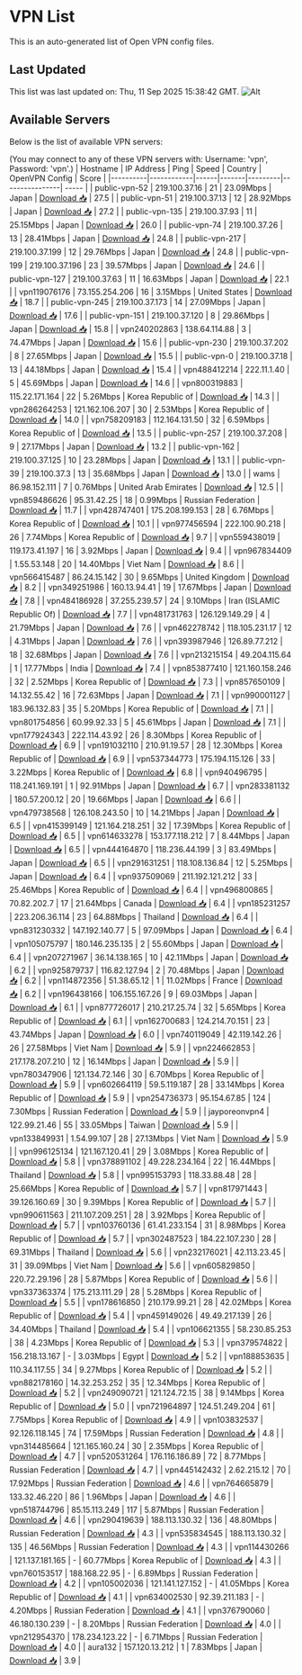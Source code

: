 # VPN List

This is an auto-generated list of Open VPN config files.

## Last Updated

This list was last updated on: Thu, 11 Sep 2025 15:38:42 GMT.
![Alt](https://repobeats.axiom.co/api/embed/186b98318ef1479477931607c1ad7d823f12451f.svg "Repobeats analytics image")

## Available Servers

Below is the list of available VPN servers:

(You may connect to any of these VPN servers with: Username: 'vpn', Password: 'vpn'.)
| Hostname | IP Address | Ping | Speed | Country | OpenVPN Config | Score |
|----------|------------|------|-------|---------|----------------| ----- |
| public-vpn-52 | 219.100.37.16 | 21 | 23.09Mbps | Japan | [Download 📥](./configs/server_0_JP.ovpn) | 27.5 |
| public-vpn-51 | 219.100.37.13 | 12 | 28.92Mbps | Japan | [Download 📥](./configs/server_1_JP.ovpn) | 27.2 |
| public-vpn-135 | 219.100.37.93 | 11 | 25.15Mbps | Japan | [Download 📥](./configs/server_2_JP.ovpn) | 26.0 |
| public-vpn-74 | 219.100.37.26 | 13 | 28.41Mbps | Japan | [Download 📥](./configs/server_3_JP.ovpn) | 24.8 |
| public-vpn-217 | 219.100.37.199 | 12 | 29.76Mbps | Japan | [Download 📥](./configs/server_4_JP.ovpn) | 24.8 |
| public-vpn-199 | 219.100.37.196 | 23 | 39.57Mbps | Japan | [Download 📥](./configs/server_5_JP.ovpn) | 24.6 |
| public-vpn-127 | 219.100.37.63 | 11 | 16.63Mbps | Japan | [Download 📥](./configs/server_6_JP.ovpn) | 22.1 |
| vpn119076176 | 73.155.254.206 | 16 | 3.15Mbps | United States | [Download 📥](./configs/server_7_US.ovpn) | 18.7 |
| public-vpn-245 | 219.100.37.173 | 14 | 27.09Mbps | Japan | [Download 📥](./configs/server_8_JP.ovpn) | 17.6 |
| public-vpn-151 | 219.100.37.120 | 8 | 29.86Mbps | Japan | [Download 📥](./configs/server_9_JP.ovpn) | 15.8 |
| vpn240202863 | 138.64.114.88 | 3 | 74.47Mbps | Japan | [Download 📥](./configs/server_10_JP.ovpn) | 15.6 |
| public-vpn-230 | 219.100.37.202 | 8 | 27.65Mbps | Japan | [Download 📥](./configs/server_11_JP.ovpn) | 15.5 |
| public-vpn-0 | 219.100.37.18 | 13 | 44.18Mbps | Japan | [Download 📥](./configs/server_12_JP.ovpn) | 15.4 |
| vpn488412214 | 222.11.1.40 | 5 | 45.69Mbps | Japan | [Download 📥](./configs/server_13_JP.ovpn) | 14.6 |
| vpn800319883 | 115.22.171.164 | 22 | 5.26Mbps | Korea Republic of | [Download 📥](./configs/server_14_KR.ovpn) | 14.3 |
| vpn286264253 | 121.162.106.207 | 30 | 2.53Mbps | Korea Republic of | [Download 📥](./configs/server_15_KR.ovpn) | 14.0 |
| vpn758209183 | 112.164.131.50 | 32 | 6.59Mbps | Korea Republic of | [Download 📥](./configs/server_16_KR.ovpn) | 13.5 |
| public-vpn-257 | 219.100.37.208 | 9 | 27.17Mbps | Japan | [Download 📥](./configs/server_17_JP.ovpn) | 13.2 |
| public-vpn-162 | 219.100.37.125 | 10 | 23.28Mbps | Japan | [Download 📥](./configs/server_18_JP.ovpn) | 13.1 |
| public-vpn-39 | 219.100.37.3 | 13 | 35.68Mbps | Japan | [Download 📥](./configs/server_19_JP.ovpn) | 13.0 |
| wams | 86.98.152.111 | 7 | 0.76Mbps | United Arab Emirates | [Download 📥](./configs/server_20_AE.ovpn) | 12.5 |
| vpn859486626 | 95.31.42.25 | 18 | 0.99Mbps | Russian Federation | [Download 📥](./configs/server_21_RU.ovpn) | 11.7 |
| vpn428747401 | 175.208.199.153 | 28 | 6.76Mbps | Korea Republic of | [Download 📥](./configs/server_22_KR.ovpn) | 10.1 |
| vpn977456594 | 222.100.90.218 | 26 | 7.74Mbps | Korea Republic of | [Download 📥](./configs/server_23_KR.ovpn) | 9.7 |
| vpn559438019 | 119.173.41.197 | 16 | 3.92Mbps | Japan | [Download 📥](./configs/server_24_JP.ovpn) | 9.4 |
| vpn967834409 | 1.55.53.148 | 20 | 14.40Mbps | Viet Nam | [Download 📥](./configs/server_25_VN.ovpn) | 8.6 |
| vpn566415487 | 86.24.15.142 | 30 | 9.65Mbps | United Kingdom | [Download 📥](./configs/server_26_GB.ovpn) | 8.2 |
| vpn349251986 | 160.13.94.41 | 19 | 17.67Mbps | Japan | [Download 📥](./configs/server_27_JP.ovpn) | 7.8 |
| vpn484186928 | 37.255.239.57 | 24 | 9.10Mbps | Iran (ISLAMIC Republic Of) | [Download 📥](./configs/server_28_IR.ovpn) | 7.7 |
| vpn481731763 | 126.129.149.29 | 4 | 21.79Mbps | Japan | [Download 📥](./configs/server_29_JP.ovpn) | 7.6 |
| vpn462278742 | 118.105.231.17 | 12 | 4.31Mbps | Japan | [Download 📥](./configs/server_30_JP.ovpn) | 7.6 |
| vpn393987946 | 126.89.77.212 | 18 | 32.68Mbps | Japan | [Download 📥](./configs/server_31_JP.ovpn) | 7.6 |
| vpn213215154 | 49.204.115.64 | 1 | 17.77Mbps | India | [Download 📥](./configs/server_32_IN.ovpn) | 7.4 |
| vpn853877410 | 121.160.158.246 | 32 | 2.52Mbps | Korea Republic of | [Download 📥](./configs/server_33_KR.ovpn) | 7.3 |
| vpn857650109 | 14.132.55.42 | 16 | 72.63Mbps | Japan | [Download 📥](./configs/server_34_JP.ovpn) | 7.1 |
| vpn990001127 | 183.96.132.83 | 35 | 5.20Mbps | Korea Republic of | [Download 📥](./configs/server_35_KR.ovpn) | 7.1 |
| vpn801754856 | 60.99.92.33 | 5 | 45.61Mbps | Japan | [Download 📥](./configs/server_36_JP.ovpn) | 7.1 |
| vpn177924343 | 222.114.43.92 | 26 | 8.30Mbps | Korea Republic of | [Download 📥](./configs/server_37_KR.ovpn) | 6.9 |
| vpn191032110 | 210.91.19.57 | 28 | 12.30Mbps | Korea Republic of | [Download 📥](./configs/server_38_KR.ovpn) | 6.9 |
| vpn537344773 | 175.194.115.126 | 33 | 3.22Mbps | Korea Republic of | [Download 📥](./configs/server_39_KR.ovpn) | 6.8 |
| vpn940496795 | 118.241.169.191 | 1 | 92.91Mbps | Japan | [Download 📥](./configs/server_40_JP.ovpn) | 6.7 |
| vpn283381132 | 180.57.200.12 | 20 | 19.66Mbps | Japan | [Download 📥](./configs/server_41_JP.ovpn) | 6.6 |
| vpn479738568 | 126.108.243.50 | 10 | 14.21Mbps | Japan | [Download 📥](./configs/server_42_JP.ovpn) | 6.5 |
| vpn415399149 | 121.164.218.251 | 32 | 17.39Mbps | Korea Republic of | [Download 📥](./configs/server_43_KR.ovpn) | 6.5 |
| vpn614633278 | 153.177.118.212 | 7 | 8.44Mbps | Japan | [Download 📥](./configs/server_44_JP.ovpn) | 6.5 |
| vpn444164870 | 118.236.44.199 | 3 | 83.49Mbps | Japan | [Download 📥](./configs/server_45_JP.ovpn) | 6.5 |
| vpn291631251 | 118.108.136.84 | 12 | 5.25Mbps | Japan | [Download 📥](./configs/server_46_JP.ovpn) | 6.4 |
| vpn937509069 | 211.192.121.212 | 33 | 25.46Mbps | Korea Republic of | [Download 📥](./configs/server_47_KR.ovpn) | 6.4 |
| vpn496800865 | 70.82.202.7 | 17 | 21.64Mbps | Canada | [Download 📥](./configs/server_48_CA.ovpn) | 6.4 |
| vpn185231257 | 223.206.36.114 | 23 | 64.88Mbps | Thailand | [Download 📥](./configs/server_49_TH.ovpn) | 6.4 |
| vpn831230332 | 147.192.140.77 | 5 | 97.09Mbps | Japan | [Download 📥](./configs/server_50_JP.ovpn) | 6.4 |
| vpn105075797 | 180.146.235.135 | 2 | 55.60Mbps | Japan | [Download 📥](./configs/server_51_JP.ovpn) | 6.4 |
| vpn207271967 | 36.14.138.165 | 10 | 42.11Mbps | Japan | [Download 📥](./configs/server_52_JP.ovpn) | 6.2 |
| vpn925879737 | 116.82.127.94 | 2 | 70.48Mbps | Japan | [Download 📥](./configs/server_53_JP.ovpn) | 6.2 |
| vpn114872356 | 51.38.65.12 | 1 | 11.02Mbps | France | [Download 📥](./configs/server_54_FR.ovpn) | 6.2 |
| vpn196438166 | 106.155.167.26 | 9 | 69.03Mbps | Japan | [Download 📥](./configs/server_55_JP.ovpn) | 6.1 |
| vpn877726017 | 210.217.25.74 | 32 | 5.65Mbps | Korea Republic of | [Download 📥](./configs/server_56_KR.ovpn) | 6.1 |
| vpn162700683 | 124.214.70.151 | 23 | 43.74Mbps | Japan | [Download 📥](./configs/server_57_JP.ovpn) | 6.0 |
| vpn740119049 | 42.119.142.26 | 26 | 27.58Mbps | Viet Nam | [Download 📥](./configs/server_58_VN.ovpn) | 5.9 |
| vpn224662853 | 217.178.207.210 | 12 | 16.14Mbps | Japan | [Download 📥](./configs/server_59_JP.ovpn) | 5.9 |
| vpn780347906 | 121.134.72.146 | 30 | 6.70Mbps | Korea Republic of | [Download 📥](./configs/server_60_KR.ovpn) | 5.9 |
| vpn602664119 | 59.5.119.187 | 28 | 33.14Mbps | Korea Republic of | [Download 📥](./configs/server_61_KR.ovpn) | 5.9 |
| vpn254736373 | 95.154.67.85 | 124 | 7.30Mbps | Russian Federation | [Download 📥](./configs/server_62_RU.ovpn) | 5.9 |
| jayporeonvpn4 | 122.99.21.46 | 55 | 33.05Mbps | Taiwan | [Download 📥](./configs/server_63_TW.ovpn) | 5.9 |
| vpn133849931 | 1.54.99.107 | 28 | 27.13Mbps | Viet Nam | [Download 📥](./configs/server_64_VN.ovpn) | 5.9 |
| vpn996125134 | 121.167.120.41 | 29 | 3.08Mbps | Korea Republic of | [Download 📥](./configs/server_65_KR.ovpn) | 5.8 |
| vpn378891102 | 49.228.234.164 | 22 | 16.44Mbps | Thailand | [Download 📥](./configs/server_66_TH.ovpn) | 5.8 |
| vpn995153793 | 118.33.88.48 | 28 | 25.66Mbps | Korea Republic of | [Download 📥](./configs/server_67_KR.ovpn) | 5.7 |
| vpn817971443 | 39.126.160.69 | 30 | 9.39Mbps | Korea Republic of | [Download 📥](./configs/server_68_KR.ovpn) | 5.7 |
| vpn990611563 | 211.107.209.251 | 28 | 3.92Mbps | Korea Republic of | [Download 📥](./configs/server_69_KR.ovpn) | 5.7 |
| vpn103760136 | 61.41.233.154 | 31 | 8.98Mbps | Korea Republic of | [Download 📥](./configs/server_70_KR.ovpn) | 5.7 |
| vpn302487523 | 184.22.107.230 | 28 | 69.31Mbps | Thailand | [Download 📥](./configs/server_71_TH.ovpn) | 5.6 |
| vpn232176021 | 42.113.23.45 | 31 | 39.09Mbps | Viet Nam | [Download 📥](./configs/server_72_VN.ovpn) | 5.6 |
| vpn605829850 | 220.72.29.196 | 28 | 5.87Mbps | Korea Republic of | [Download 📥](./configs/server_73_KR.ovpn) | 5.6 |
| vpn337363374 | 175.213.111.29 | 28 | 5.28Mbps | Korea Republic of | [Download 📥](./configs/server_74_KR.ovpn) | 5.5 |
| vpn178616850 | 210.179.99.21 | 28 | 42.02Mbps | Korea Republic of | [Download 📥](./configs/server_75_KR.ovpn) | 5.4 |
| vpn459149026 | 49.49.217.139 | 26 | 34.40Mbps | Thailand | [Download 📥](./configs/server_76_TH.ovpn) | 5.4 |
| vpn106621355 | 58.230.85.253 | 38 | 4.23Mbps | Korea Republic of | [Download 📥](./configs/server_77_KR.ovpn) | 5.3 |
| vpn379574822 | 156.218.13.167 | - | 3.03Mbps | Egypt | [Download 📥](./configs/server_78_EG.ovpn) | 5.2 |
| vpn188853635 | 110.34.117.55 | 34 | 9.27Mbps | Korea Republic of | [Download 📥](./configs/server_79_KR.ovpn) | 5.2 |
| vpn882178160 | 14.32.253.252 | 35 | 12.34Mbps | Korea Republic of | [Download 📥](./configs/server_80_KR.ovpn) | 5.2 |
| vpn249090721 | 121.124.72.15 | 38 | 9.14Mbps | Korea Republic of | [Download 📥](./configs/server_81_KR.ovpn) | 5.0 |
| vpn721964897 | 124.51.249.204 | 61 | 7.75Mbps | Korea Republic of | [Download 📥](./configs/server_82_KR.ovpn) | 4.9 |
| vpn103832537 | 92.126.118.145 | 74 | 17.59Mbps | Russian Federation | [Download 📥](./configs/server_83_RU.ovpn) | 4.8 |
| vpn314485664 | 121.165.160.24 | 30 | 2.35Mbps | Korea Republic of | [Download 📥](./configs/server_84_KR.ovpn) | 4.7 |
| vpn520531264 | 176.116.186.89 | 72 | 8.77Mbps | Russian Federation | [Download 📥](./configs/server_85_RU.ovpn) | 4.7 |
| vpn445142432 | 2.62.215.12 | 70 | 17.92Mbps | Russian Federation | [Download 📥](./configs/server_86_RU.ovpn) | 4.6 |
| vpn764665879 | 133.32.46.220 | 86 | 1.96Mbps | Japan | [Download 📥](./configs/server_87_JP.ovpn) | 4.6 |
| vpn518744796 | 85.15.113.249 | 117 | 5.87Mbps | Russian Federation | [Download 📥](./configs/server_88_RU.ovpn) | 4.6 |
| vpn290419639 | 188.113.130.32 | 136 | 48.80Mbps | Russian Federation | [Download 📥](./configs/server_89_RU.ovpn) | 4.3 |
| vpn535834545 | 188.113.130.32 | 135 | 46.56Mbps | Russian Federation | [Download 📥](./configs/server_90_RU.ovpn) | 4.3 |
| vpn114430266 | 121.137.181.165 | - | 60.77Mbps | Korea Republic of | [Download 📥](./configs/server_91_KR.ovpn) | 4.3 |
| vpn760153517 | 188.168.22.95 | - | 6.89Mbps | Russian Federation | [Download 📥](./configs/server_92_RU.ovpn) | 4.2 |
| vpn105002036 | 121.141.127.152 | - | 41.05Mbps | Korea Republic of | [Download 📥](./configs/server_93_KR.ovpn) | 4.1 |
| vpn634002530 | 92.39.211.183 | - | 4.20Mbps | Russian Federation | [Download 📥](./configs/server_94_RU.ovpn) | 4.1 |
| vpn376790060 | 46.180.130.239 | - | 8.20Mbps | Russian Federation | [Download 📥](./configs/server_95_RU.ovpn) | 4.0 |
| vpn212954370 | 178.234.123.22 | - | 6.71Mbps | Russian Federation | [Download 📥](./configs/server_96_RU.ovpn) | 4.0 |
| aura132 | 157.120.13.212 | 1 | 7.83Mbps | Japan | [Download 📥](./configs/server_97_JP.ovpn) | 3.9 |
